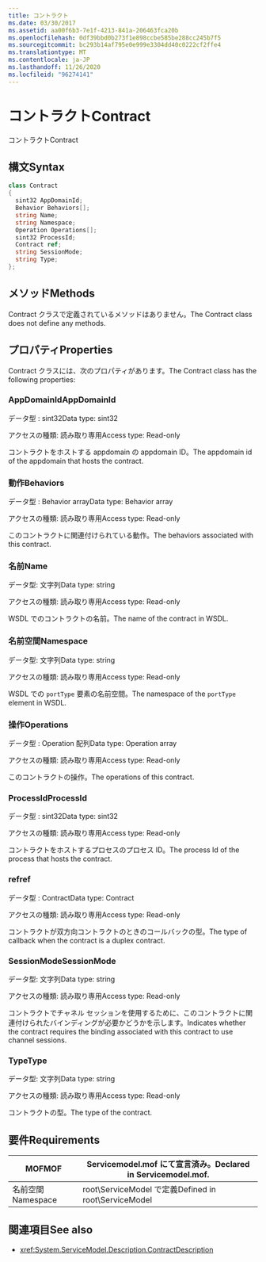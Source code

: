 ```yaml
---
title: コントラクト
ms.date: 03/30/2017
ms.assetid: aa00f6b3-7e1f-4213-841a-206463fca20b
ms.openlocfilehash: 0df39bbd0b273f1e898ccbe585be288cc245b7f5
ms.sourcegitcommit: bc293b14af795e0e999e3304dd40c0222cf2ffe4
ms.translationtype: MT
ms.contentlocale: ja-JP
ms.lasthandoff: 11/26/2020
ms.locfileid: "96274141"
---
```

# <a name="contract"></a><span data-ttu-id="ce0dd-102">コントラクト</span><span class="sxs-lookup"><span data-stu-id="ce0dd-102">Contract</span></span>

<span data-ttu-id="ce0dd-103">コントラクト</span><span class="sxs-lookup"><span data-stu-id="ce0dd-103">Contract</span></span>  
  
## <a name="syntax"></a><span data-ttu-id="ce0dd-104">構文</span><span class="sxs-lookup"><span data-stu-id="ce0dd-104">Syntax</span></span>  
  
```csharp
class Contract  
{  
  sint32 AppDomainId;  
  Behavior Behaviors[];  
  string Name;  
  string Namespace;  
  Operation Operations[];  
  sint32 ProcessId;  
  Contract ref;  
  string SessionMode;  
  string Type;  
};  
```  
  
## <a name="methods"></a><span data-ttu-id="ce0dd-105">メソッド</span><span class="sxs-lookup"><span data-stu-id="ce0dd-105">Methods</span></span>  

 <span data-ttu-id="ce0dd-106">Contract クラスで定義されているメソッドはありません。</span><span class="sxs-lookup"><span data-stu-id="ce0dd-106">The Contract class does not define any methods.</span></span>  
  
## <a name="properties"></a><span data-ttu-id="ce0dd-107">プロパティ</span><span class="sxs-lookup"><span data-stu-id="ce0dd-107">Properties</span></span>  

 <span data-ttu-id="ce0dd-108">Contract クラスには、次のプロパティがあります。</span><span class="sxs-lookup"><span data-stu-id="ce0dd-108">The Contract class has the following properties:</span></span>  
  
### <a name="appdomainid"></a><span data-ttu-id="ce0dd-109">AppDomainId</span><span class="sxs-lookup"><span data-stu-id="ce0dd-109">AppDomainId</span></span>  

 <span data-ttu-id="ce0dd-110">データ型 : sint32</span><span class="sxs-lookup"><span data-stu-id="ce0dd-110">Data type: sint32</span></span>  
  
 <span data-ttu-id="ce0dd-111">アクセスの種類: 読み取り専用</span><span class="sxs-lookup"><span data-stu-id="ce0dd-111">Access type: Read-only</span></span>  
  
 <span data-ttu-id="ce0dd-112">コントラクトをホストする appdomain の appdomain ID。</span><span class="sxs-lookup"><span data-stu-id="ce0dd-112">The appdomain id of the appdomain that hosts the contract.</span></span>  
  
### <a name="behaviors"></a><span data-ttu-id="ce0dd-113">動作</span><span class="sxs-lookup"><span data-stu-id="ce0dd-113">Behaviors</span></span>  

 <span data-ttu-id="ce0dd-114">データ型 : Behavior array</span><span class="sxs-lookup"><span data-stu-id="ce0dd-114">Data type: Behavior array</span></span>  
  
 <span data-ttu-id="ce0dd-115">アクセスの種類: 読み取り専用</span><span class="sxs-lookup"><span data-stu-id="ce0dd-115">Access type: Read-only</span></span>  
  
 <span data-ttu-id="ce0dd-116">このコントラクトに関連付けられている動作。</span><span class="sxs-lookup"><span data-stu-id="ce0dd-116">The behaviors associated with this contract.</span></span>  
  
### <a name="name"></a><span data-ttu-id="ce0dd-117">名前</span><span class="sxs-lookup"><span data-stu-id="ce0dd-117">Name</span></span>  

 <span data-ttu-id="ce0dd-118">データ型: 文字列</span><span class="sxs-lookup"><span data-stu-id="ce0dd-118">Data type: string</span></span>  
  
 <span data-ttu-id="ce0dd-119">アクセスの種類: 読み取り専用</span><span class="sxs-lookup"><span data-stu-id="ce0dd-119">Access type: Read-only</span></span>  
  
 <span data-ttu-id="ce0dd-120">WSDL でのコントラクトの名前。</span><span class="sxs-lookup"><span data-stu-id="ce0dd-120">The name of the contract in WSDL.</span></span>  
  
### <a name="namespace"></a><span data-ttu-id="ce0dd-121">名前空間</span><span class="sxs-lookup"><span data-stu-id="ce0dd-121">Namespace</span></span>  

 <span data-ttu-id="ce0dd-122">データ型: 文字列</span><span class="sxs-lookup"><span data-stu-id="ce0dd-122">Data type: string</span></span>  
  
 <span data-ttu-id="ce0dd-123">アクセスの種類: 読み取り専用</span><span class="sxs-lookup"><span data-stu-id="ce0dd-123">Access type: Read-only</span></span>  
  
 <span data-ttu-id="ce0dd-124">WSDL での `portType` 要素の名前空間。</span><span class="sxs-lookup"><span data-stu-id="ce0dd-124">The namespace of the `portType` element in WSDL.</span></span>  
  
### <a name="operations"></a><span data-ttu-id="ce0dd-125">操作</span><span class="sxs-lookup"><span data-stu-id="ce0dd-125">Operations</span></span>  

 <span data-ttu-id="ce0dd-126">データ型 : Operation 配列</span><span class="sxs-lookup"><span data-stu-id="ce0dd-126">Data type: Operation array</span></span>  
  
 <span data-ttu-id="ce0dd-127">アクセスの種類: 読み取り専用</span><span class="sxs-lookup"><span data-stu-id="ce0dd-127">Access type: Read-only</span></span>  
  
 <span data-ttu-id="ce0dd-128">このコントラクトの操作。</span><span class="sxs-lookup"><span data-stu-id="ce0dd-128">The operations of this contract.</span></span>  
  
### <a name="processid"></a><span data-ttu-id="ce0dd-129">ProcessId</span><span class="sxs-lookup"><span data-stu-id="ce0dd-129">ProcessId</span></span>  

 <span data-ttu-id="ce0dd-130">データ型 : sint32</span><span class="sxs-lookup"><span data-stu-id="ce0dd-130">Data type: sint32</span></span>  
  
 <span data-ttu-id="ce0dd-131">アクセスの種類: 読み取り専用</span><span class="sxs-lookup"><span data-stu-id="ce0dd-131">Access type: Read-only</span></span>  
  
 <span data-ttu-id="ce0dd-132">コントラクトをホストするプロセスのプロセス ID。</span><span class="sxs-lookup"><span data-stu-id="ce0dd-132">The process Id of the process that hosts the contract.</span></span>  
  
### <a name="ref"></a><span data-ttu-id="ce0dd-133">ref</span><span class="sxs-lookup"><span data-stu-id="ce0dd-133">ref</span></span>  

 <span data-ttu-id="ce0dd-134">データ型 : Contract</span><span class="sxs-lookup"><span data-stu-id="ce0dd-134">Data type: Contract</span></span>  
  
 <span data-ttu-id="ce0dd-135">アクセスの種類: 読み取り専用</span><span class="sxs-lookup"><span data-stu-id="ce0dd-135">Access type: Read-only</span></span>  
  
 <span data-ttu-id="ce0dd-136">コントラクトが双方向コントラクトのときのコールバックの型。</span><span class="sxs-lookup"><span data-stu-id="ce0dd-136">The type of callback when the contract is a duplex contract.</span></span>  
  
### <a name="sessionmode"></a><span data-ttu-id="ce0dd-137">SessionMode</span><span class="sxs-lookup"><span data-stu-id="ce0dd-137">SessionMode</span></span>  

 <span data-ttu-id="ce0dd-138">データ型: 文字列</span><span class="sxs-lookup"><span data-stu-id="ce0dd-138">Data type: string</span></span>  
  
 <span data-ttu-id="ce0dd-139">アクセスの種類: 読み取り専用</span><span class="sxs-lookup"><span data-stu-id="ce0dd-139">Access type: Read-only</span></span>  
  
 <span data-ttu-id="ce0dd-140">コントラクトでチャネル セッションを使用するために、このコントラクトに関連付けられたバインディングが必要かどうかを示します。</span><span class="sxs-lookup"><span data-stu-id="ce0dd-140">Indicates whether the contract requires the binding associated with this contract to use channel sessions.</span></span>  
  
### <a name="type"></a><span data-ttu-id="ce0dd-141">Type</span><span class="sxs-lookup"><span data-stu-id="ce0dd-141">Type</span></span>  

 <span data-ttu-id="ce0dd-142">データ型: 文字列</span><span class="sxs-lookup"><span data-stu-id="ce0dd-142">Data type: string</span></span>  
  
 <span data-ttu-id="ce0dd-143">アクセスの種類: 読み取り専用</span><span class="sxs-lookup"><span data-stu-id="ce0dd-143">Access type: Read-only</span></span>  
  
 <span data-ttu-id="ce0dd-144">コントラクトの型。</span><span class="sxs-lookup"><span data-stu-id="ce0dd-144">The type of the contract.</span></span>  
  
## <a name="requirements"></a><span data-ttu-id="ce0dd-145">要件</span><span class="sxs-lookup"><span data-stu-id="ce0dd-145">Requirements</span></span>  
  
|<span data-ttu-id="ce0dd-146">MOF</span><span class="sxs-lookup"><span data-stu-id="ce0dd-146">MOF</span></span>|<span data-ttu-id="ce0dd-147">Servicemodel.mof にて宣言済み。</span><span class="sxs-lookup"><span data-stu-id="ce0dd-147">Declared in Servicemodel.mof.</span></span>|  
|---------|-----------------------------------|  
|<span data-ttu-id="ce0dd-148">名前空間</span><span class="sxs-lookup"><span data-stu-id="ce0dd-148">Namespace</span></span>|<span data-ttu-id="ce0dd-149">root\ServiceModel で定義</span><span class="sxs-lookup"><span data-stu-id="ce0dd-149">Defined in root\ServiceModel</span></span>|  
  
## <a name="see-also"></a><span data-ttu-id="ce0dd-150">関連項目</span><span class="sxs-lookup"><span data-stu-id="ce0dd-150">See also</span></span>

- <xref:System.ServiceModel.Description.ContractDescription>
